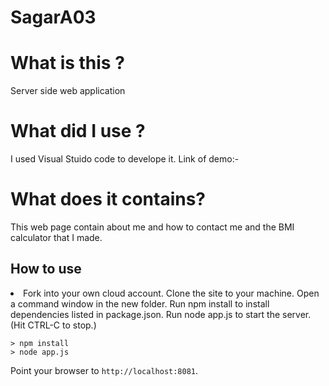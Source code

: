 # SagarA03
# What is this ?
  Server side web application
  
 # What did I use ?
  I used Visual Stuido code to develope it.
  Link of demo:- 

# What does it contains?
This web page contain about me and how to contact me and the BMI calculator that I made.

## How to use
<li>
Fork into your own cloud account. 
Clone the site to your machine.
Open a command window in the new folder.
Run npm install to install dependencies listed in package.json.
Run node app.js to start the server.  (Hit CTRL-C to stop.)
  </li>

```
> npm install
> node app.js
```

Point your browser to `http://localhost:8081`. 
